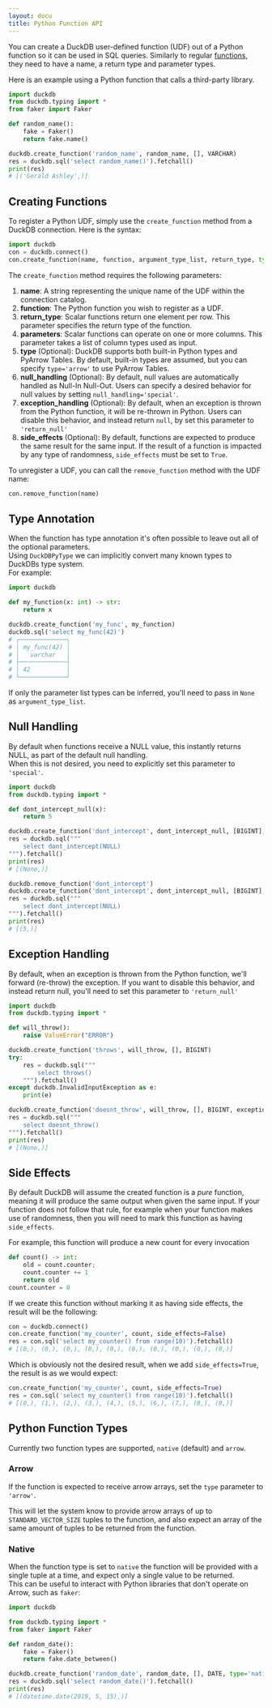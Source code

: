 ```yaml
---
layout: docu
title: Python Function API
---
```


You can create a DuckDB user-defined function (UDF) out of a Python function so it can be used in SQL queries.
Similarly to regular [functions](../../sql/functions/overview), they need to have a name, a return type and parameter types.

Here is an example using a Python function that calls a third-party library.

```python
import duckdb
from duckdb.typing import *
from faker import Faker

def random_name():
    fake = Faker()
    return fake.name()

duckdb.create_function('random_name', random_name, [], VARCHAR)
res = duckdb.sql('select random_name()').fetchall()
print(res)
# [('Gerald Ashley',)]
```

## Creating Functions

To register a Python UDF, simply use the `create_function` method from a DuckDB connection. Here is the syntax:

```python
import duckdb
con = duckdb.connect()
con.create_function(name, function, argument_type_list, return_type, type, null_handling)
```

The `create_function` method requires the following parameters:

1. **name**: A string representing the unique name of the UDF within the connection catalog.
2. **function**: The Python function you wish to register as a UDF.
3. **return_type**: Scalar functions return one element per row. This parameter specifies the return type of the function.
3. **parameters**: Scalar functions can operate on one or more columns. This parameter takes a list of column types used as input.
5. **type** (Optional): DuckDB supports both built-in Python types and PyArrow Tables. By default, built-in types are assumed, but you can specify `type='arrow'` to use PyArrow Tables.
6. **null_handling** (Optional): By default, null values are automatically handled as Null-In Null-Out. Users can specify a desired behavior for null values by setting `null_handling='special'`.
7. **exception_handling** (Optional): By default, when an exception is thrown from the Python function, it will be re-thrown in Python. Users can disable this behavior, and instead return `null`, by set this parameter to `'return_null'`
8. **side_effects** (Optional): By default, functions are expected to produce the same result for the same input. If the result of a function is impacted by any type of randomness, `side_effects` must be set to `True`.

To unregister a UDF, you can call the `remove_function` method with the UDF name:

```python
con.remove_function(name)
```

## Type Annotation

When the function has type annotation it's often possible to leave out all of the optional parameters.  
Using `DuckDBPyType` we can implicitly convert many known types to DuckDBs type system.  
For example:
```python
import duckdb

def my_function(x: int) -> str:
    return x

duckdb.create_function('my_func', my_function)
duckdb.sql('select my_func(42)')
# ┌─────────────┐
# │ my_func(42) │
# │   varchar   │
# ├─────────────┤
# │ 42          │
# └─────────────┘
```

If only the parameter list types can be inferred, you'll need to pass in `None` as `argument_type_list`.

## Null Handling

By default when functions receive a NULL value, this instantly returns NULL, as part of the default null handling.  
When this is not desired, you need to explicitly set this parameter to `'special'`.

```python
import duckdb
from duckdb.typing import *

def dont_intercept_null(x):
    return 5

duckdb.create_function('dont_intercept', dont_intercept_null, [BIGINT], BIGINT)
res = duckdb.sql("""
    select dont_intercept(NULL)
""").fetchall()
print(res)
# [(None,)]

duckdb.remove_function('dont_intercept')
duckdb.create_function('dont_intercept', dont_intercept_null, [BIGINT], BIGINT, null_handling='special')
res = duckdb.sql("""
    select dont_intercept(NULL)
""").fetchall()
print(res)
# [(5,)]
```

## Exception Handling

By default, when an exception is thrown from the Python function, we'll forward (re-throw) the exception.
If you want to disable this behavior, and instead return null, you'll need to set this parameter to `'return_null'`

```python
import duckdb
from duckdb.typing import *

def will_throw():
    raise ValueError("ERROR")

duckdb.create_function('throws', will_throw, [], BIGINT)
try:
    res = duckdb.sql("""
        select throws()
    """).fetchall()
except duckdb.InvalidInputException as e:
    print(e)

duckdb.create_function('doesnt_throw', will_throw, [], BIGINT, exception_handling='return_null')
res = duckdb.sql("""
    select doesnt_throw()
""").fetchall()
print(res)
# [(None,)]
```

## Side Effects

By default DuckDB will assume the created function is a *pure* function, meaning it will produce the same output when given the same input. 
If your function does not follow that rule, for example when your function makes use of randomness, then you will need to mark this function as having `side_effects`.

For example, this function will produce a new count for every invocation
```python
def count() -> int:
    old = count.counter;
    count.counter += 1
    return old
count.counter = 0
```

If we create this function without marking it as having side effects, the result will be the following:
```python
con = duckdb.connect()
con.create_function('my_counter', count, side_effects=False)
res = con.sql('select my_counter() from range(10)').fetchall()
# [(0,), (0,), (0,), (0,), (0,), (0,), (0,), (0,), (0,), (0,)]
```
Which is obviously not the desired result, when we add `side_effects=True`, the result is as we would expect:
```python
con.create_function('my_counter', count, side_effects=True)
res = con.sql('select my_counter() from range(10)').fetchall()
# [(0,), (1,), (2,), (3,), (4,), (5,), (6,), (7,), (8,), (9,)]
```

## Python Function Types

Currently two function types are supported, `native` (default) and `arrow`.

### Arrow

If the function is expected to receive arrow arrays, set the `type` parameter to `'arrow'`.  

This will let the system know to provide arrow arrays of up to `STANDARD_VECTOR_SIZE` tuples to the function, and also expect an array of the same amount of tuples to be returned from the function.

### Native

When the function type is set to `native` the function will be provided with a single tuple at a time, and expect only a single value to be returned.  
This can be useful to interact with Python libraries that don't operate on Arrow, such as `faker`:
```python
import duckdb

from duckdb.typing import *
from faker import Faker

def random_date():
    fake = Faker()
    return fake.date_between()

duckdb.create_function('random_date', random_date, [], DATE, type='native')
res = duckdb.sql('select random_date()').fetchall()
print(res)
# [(datetime.date(2019, 5, 15),)]
```